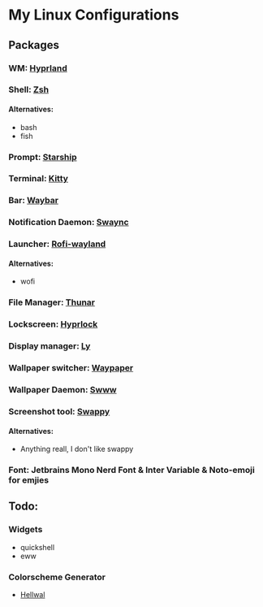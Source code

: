 # My Linux Configurations

## Packages
### **WM**: [Hyprland](https://github.com/hyprwm/Hyprland)  
### **Shell**: [Zsh](https://www.zsh.org/)  
#### Alternatives:
- bash
- fish
### **Prompt**: [Starship](https://starship.rs)  
### **Terminal**: [Kitty](https://github.com/ohmyzsh/ohmyzsh)  
### **Bar**: [Waybar](https://github.com/Alexays/Waybar)  
### **Notification Daemon**: [Swaync](https://github.com/ErikReider/SwayNotificationCenter)  
### **Launcher**: [Rofi-wayland](https://github.com/in0ni/rofi-wayland)  
#### Alternatives:
- wofi
### **File Manager**: [Thunar](https://docs.xfce.org/xfce/thunar/start)  
### **Lockscreen**: [Hyprlock](https://github.com/hyprwm/hyprlock)  
### **Display manager**: [Ly](https://github.com/fairyglade/ly)  
### **Wallpaper switcher**: [Waypaper](https://github.com/anufrievroman/waypaper)  
### **Wallpaper Daemon**: [Swww](https://github.com/LGFae/swww)
### **Screenshot tool**: [Swappy](https://github.com/jtheoof/swappy)  
#### Alternatives:
- Anything reall, I don't like swappy
### **Font**: Jetbrains Mono Nerd Font & Inter Variable & Noto-emoji for emjies

## Todo:
### **Widgets**
- quickshell
- eww
### Colorscheme Generator
- [Hellwal](https://github.com/danihek/hellwal)
